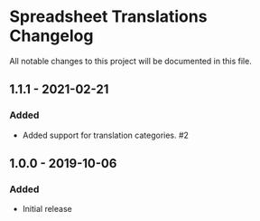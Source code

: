# Spreadsheet Translations Changelog

All notable changes to this project will be documented in this file.

## 1.1.1 - 2021-02-21
### Added
- Added support for translation categories. #2

## 1.0.0 - 2019-10-06
### Added
- Initial release

